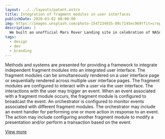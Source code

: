 ```yaml
---
layout: ../../layouts/patent.astro
title: Integration of fragment modules in user interfaces
publishDate: 2020-03-02 00:00:00
img: https://images.unsplash.com/photo-1547234935-80c7145ec969?fit=crop&w=1400&h=700&q=75
description: |
  We built an unofficial Mars Rover Landing site in celebration of NASA’s Perseverance Rover.
tags:
  - design
  - dev
  - branding
---
```


Methods and systems are presented for providing a framework to integrate independent fragment modules into an integrated user interface. The fragment modules can be simultaneously rendered on a user interface page or sequentially rendered across multiple user interface pages. The fragment modules are configured to interact with a user via the user interface. The interactions with the user may trigger an event. When an event associated with a fragment module occurs, the fragment module is configured to broadcast the event. An orchestrator is configured to monitor events associated with different fragment modules. The orchestrator may include an event handler for performing one or more action in response to an event. The action may include configuring another fragment module to modify a presentation and/or perform a transaction based on the event.

<a href="https://patents.google.com/patent/US11385911B2/en?inventor=Arseniy+Kotov">View more</a>
